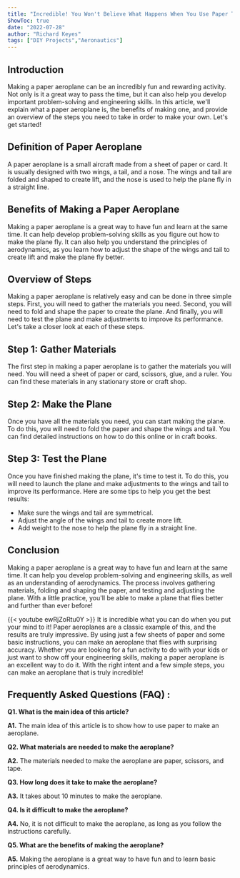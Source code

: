 ```yaml
---
title: "Incredible! You Won't Believe What Happens When You Use Paper To Make an Aeroplane!"
ShowToc: true 
date: "2022-07-28"
author: "Richard Keyes" 
tags: ["DIY Projects","Aeronautics"]
---
```

## Introduction

Making a paper aeroplane can be an incredibly fun and rewarding activity. Not only is it a great way to pass the time, but it can also help you develop important problem-solving and engineering skills. In this article, we'll explain what a paper aeroplane is, the benefits of making one, and provide an overview of the steps you need to take in order to make your own. Let's get started!

## Definition of Paper Aeroplane

A paper aeroplane is a small aircraft made from a sheet of paper or card. It is usually designed with two wings, a tail, and a nose. The wings and tail are folded and shaped to create lift, and the nose is used to help the plane fly in a straight line.

## Benefits of Making a Paper Aeroplane

Making a paper aeroplane is a great way to have fun and learn at the same time. It can help develop problem-solving skills as you figure out how to make the plane fly. It can also help you understand the principles of aerodynamics, as you learn how to adjust the shape of the wings and tail to create lift and make the plane fly better.

## Overview of Steps

Making a paper aeroplane is relatively easy and can be done in three simple steps. First, you will need to gather the materials you need. Second, you will need to fold and shape the paper to create the plane. And finally, you will need to test the plane and make adjustments to improve its performance. Let's take a closer look at each of these steps.

## Step 1: Gather Materials

The first step in making a paper aeroplane is to gather the materials you will need. You will need a sheet of paper or card, scissors, glue, and a ruler. You can find these materials in any stationary store or craft shop.

## Step 2: Make the Plane

Once you have all the materials you need, you can start making the plane. To do this, you will need to fold the paper and shape the wings and tail. You can find detailed instructions on how to do this online or in craft books.

## Step 3: Test the Plane

Once you have finished making the plane, it's time to test it. To do this, you will need to launch the plane and make adjustments to the wings and tail to improve its performance. Here are some tips to help you get the best results:

* Make sure the wings and tail are symmetrical.
* Adjust the angle of the wings and tail to create more lift.
* Add weight to the nose to help the plane fly in a straight line.

## Conclusion

Making a paper aeroplane is a great way to have fun and learn at the same time. It can help you develop problem-solving and engineering skills, as well as an understanding of aerodynamics. The process involves gathering materials, folding and shaping the paper, and testing and adjusting the plane. With a little practice, you'll be able to make a plane that flies better and further than ever before!

{{< youtube ewRjZoRtu0Y >}} 
It is incredible what you can do when you put your mind to it! Paper aeroplanes are a classic example of this, and the results are truly impressive. By using just a few sheets of paper and some basic instructions, you can make an aeroplane that flies with surprising accuracy. Whether you are looking for a fun activity to do with your kids or just want to show off your engineering skills, making a paper aeroplane is an excellent way to do it. With the right intent and a few simple steps, you can make an aeroplane that is truly incredible!

## Frequently Asked Questions (FAQ) :
**Q1. What is the main idea of this article?**

**A1.** The main idea of this article is to show how to use paper to make an aeroplane.

**Q2. What materials are needed to make the aeroplane?**

**A2.** The materials needed to make the aeroplane are paper, scissors, and tape.

**Q3. How long does it take to make the aeroplane?**

**A3.** It takes about 10 minutes to make the aeroplane.

**Q4. Is it difficult to make the aeroplane?**

**A4.** No, it is not difficult to make the aeroplane, as long as you follow the instructions carefully.

**Q5. What are the benefits of making the aeroplane?**

**A5.** Making the aeroplane is a great way to have fun and to learn basic principles of aerodynamics.





